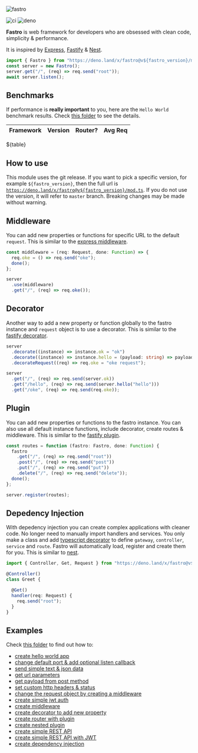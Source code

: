 ![fastro][logo]

![ci][ci] ![deno][deno]

**Fastro** is web framework for developers who are obsessed with clean code, simplicity & performance.

It is inspired by [Express](https://expressjs.com/), [Fastify](https://www.fastify.io/) & [Nest](https://nestjs.com/).

```ts
import { Fastro } from "https://deno.land/x/fastro@v${fastro_version}/mod.ts";
const server = new Fastro();
server.get("/", (req) => req.send("root"));
await server.listen();
```

## Benchmarks
If performance is **really important** to you, here are the `Hello World` benchmark results. Check [this folder](https://github.com/fastrojs/fastro-server/tree/master/benchmarks) to see the details.

| Framework | Version | Router? | Avg Req |
| :-- | :-- | :--: | --: |
${table}

## How to use

This module uses the git release. If you want to pick a specific version, for example `${fastro_version}`, then the full url is [`https://deno.land/x/fastro@v${fastro_version}/mod.ts`](https://deno.land/x/fastro@v${fastro_version}/mod.ts). If you do not use the version, it will refer to `master` branch. Breaking changes may be made without warning.

## Middleware

You can add new properties or functions for specific URL to the default `request`. This is similar to the [express middleware](https://expressjs.com/en/guide/writing-middleware.html).
```ts
const middleware = (req: Request, done: Function) => {
  req.oke = () => req.send("oke");
  done();
};

server
  .use(middleware)
  .get("/", (req) => req.oke());
```

## Decorator

Another way to add a new property or function globally to the fastro instance and `request` object is to use a decorator. This is similar to the [fastify decorator](https://www.fastify.io/docs/latest/Decorators/).
```ts
server
  .decorate((instance) => instance.ok = "ok")
  .decorate((instance) => instance.hello = (payload: string) => payload)
  .decorateRequest((req) => req.oke = "oke request");

server
  .get("/", (req) => req.send(server.ok))
  .get("/hello", (req) => req.send(server.hello("hello")))
  .get("/oke", (req) => req.send(req.oke));
```

## Plugin
You can add new properties or functions to the fastro instance. You can also use all default instance functions, include decorator, create routes & middleware. This is similar to the [fastify plugin](https://www.fastify.io/docs/latest/Plugins/).
```ts
const routes = function (fastro: Fastro, done: Function) {
  fastro
    .get("/", (req) => req.send("root"))
    .post("/", (req) => req.send("post"))
    .put("/", (req) => req.send("put"))
    .delete("/", (req) => req.send("delete"));
  done();
};

server.register(routes);

```

## Depedency Injection
With depedency injection you can create complex applications with cleaner code. No longer need to manually import handlers and services. You only make a class and add [typescript decorator](https://www.typescriptlang.org/docs/handbook/decorators.html) to define `gateway`, `controller`, `service`  and `route`. Fastro will automatically load, register and create them for you. This is similar to [nest](https://nestjs.com/).

```ts
import { Controller, Get, Request } from "https://deno.land/x/fastro@v${fastro_version}/mod.ts";

@Controller()
class Greet {

  @Get()
  handler(req: Request) {
    req.send("root");
  }
}
```

## Examples

Check [this folder](https://github.com/fastrojs/fastro-server/tree/master/examples) to find out how to:
- [create hello world app](https://github.com/fastrojs/fastro-server/blob/master/examples/hello.ts)
- [change default port & add optional listen callback](https://github.com/fastrojs/fastro-server/blob/master/examples/main.ts#L34)
- [send simple text & json data](https://github.com/fastrojs/fastro-server/blob/master/examples/main.ts#L5)
- [get url parameters](https://github.com/fastrojs/fastro-server/blob/master/examples/main.ts#L20)
- [get payload from post method](https://github.com/fastrojs/fastro-server/blob/master/examples/main.ts#L30)
- [set custom http headers & status](https://github.com/fastrojs/fastro-server/blob/master/examples/main.ts#L9)
- [change the request object by creating a middleware](https://github.com/fastrojs/fastro-server/blob/master/examples/use_middleware.ts#L6)
- [create simple jwt auth](https://github.com/fastrojs/fastro-server/blob/master/examples/simple_jwt_auth.ts)
- [create middleware](https://github.com/fastrojs/fastro-server/blob/master/examples/middleware.ts)
- [create decorator to add new property](https://github.com/fastrojs/fastro-server/blob/master/examples/decorate.ts)
- [create router with plugin](https://github.com/fastrojs/fastro-server/blob/master/examples/plugin.ts)
- [create nested plugin](https://github.com/fastrojs/fastro-server/blob/master/examples/nested_plugin.ts)
- [create simple REST API](https://github.com/fastrojs/fastro-server/blob/master/examples/crud_postgres.ts)
- [create simple REST API with JWT](https://github.com/fastrojs/fastro-server/blob/master/examples/rest_api_jwt)
- [create dependency injection](https://github.com/fastrojs/fastro-server/blob/master/examples/di)

[logo]: https://repository-images.githubusercontent.com/264308713/3e9d0600-a974-11ea-9b0e-c4f1a85d98d9 "Fastro"
[ci]: https://github.com/fastrojs/fastro-server/workflows/ci/badge.svg "ci"
[deno]: https://img.shields.io/badge/deno-${deno_version}-blue "deno"

